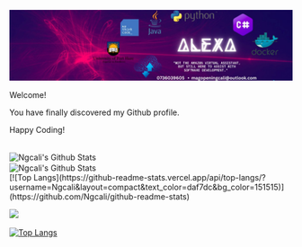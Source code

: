 ![](https://github.com/Ngcali/Ngcali/blob/main/linkedInImage.jpeg)

Welcome!

You have finally discovered my Github profile.

<!--<h3 align="left">Connect with me:</h3>
<p align="left">
<a href="https://twitter.com/MagopeniNgcali" target="blank"><img align="center" src="https://cdn.jsdelivr.net/npm/simple-icons@3.0.1/icons/twitter.svg" alt="" color="white" height="30" width="40" /></a>
<a href="https://www.linkedin.com/in/ngcali-alexa-magopeni-927406134/" target="blank"><img align="center" src="https://cdn.jsdelivr.net/npm/simple-icons@3.0.1/icons/linkedin.svg" alt="" height="30" width="40" /></a>
<a href="your link" target="blank"><img align="center" src="https://cdn.jsdelivr.net/npm/simple-icons@3.0.1/icons/instagram.svg" alt="" height="30" width="40" /></a>
<a href="your link" target="blank"><img align="center" src="https://cdn.jsdelivr.net/npm/simple-icons@3.0.1/icons/youtube.svg" alt="" height="30" width="40" /></a>
</p>-->


Happy Coding!


<!-- - 🌱 I’m currently learning C
- 👯 I’m looking to collaborate on Open Source-->


<br>

<img align="center" src="https://github-readme-stats.vercel.app/api?username=Ngcali&include_all_commits=true&count_private=true&show_icons=true&line_height=20&title_color=7A7ADB&icon_color=2234AE&text_color=D3D3D3&bg_color=0,000000,130F40" alt="Ngcali's Github Stats">

</br>
 <div class="row">
  <div class="column">
    <img align="center" src="https://github-readme-stats.vercel.app/api?username=Ngcali&include_all_commits=true&count_private=true&show_icons=true&line_height=20&title_color=7A7ADB&icon_color=2234AE&text_color=D3D3D3&bg_color=0,000000,130F40" alt="Ngcali's Github Stats">
  </div>
  <div class="column">
    [![Top Langs](https://github-readme-stats.vercel.app/api/top-langs/?username=Ngcali&layout=compact&text_color=daf7dc&bg_color=151515)](https://github.com/Ngcali/github-readme-stats)
  </div>
</div> 

![](https://komarev.com/ghpvc/?username=Ngcali&label=PROFILE+VIEWS)

[![Top Langs](https://github-readme-stats.vercel.app/api/top-langs/?username=Ngcali&layout=compact&text_color=daf7dc&bg_color=151515)](https://github.com/Ngcali/github-readme-stats)

<!--
**Ngcali/Ngcali** is a ✨ _special_ ✨ repository because its `README.md` (this file) appears on your GitHub profile.

Here are some ideas to get you started:

- 🔭 I’m currently working on ...
- 🌱 I’m currently learning ...
- 👯 I’m looking to collaborate on ...
- 🤔 I’m looking for help with ...
- 💬 Ask me about ...
- 📫 How to reach me: ...
- 😄 Pronouns: ...
- ⚡ Fun fact: ...
-->
